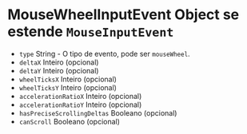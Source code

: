 # MouseWheelInputEvent Object se estende `MouseInputEvent`

* `type` String - O tipo de evento, pode ser `mouseWheel`.
* `deltaX` Inteiro (opcional)
* `deltaY` Inteiro (opcional)
* `wheelTicksX` Inteiro (opcional)
* `wheelTicksY` Inteiro (opcional)
* `accelerationRatioX` Inteiro (opcional)
* `accelerationRatioY` Inteiro (opcional)
* `hasPreciseScrollingDeltas` Booleano (opcional)
* `canScroll` Booleano (opcional)
